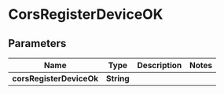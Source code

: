 # CorsRegisterDeviceOK
## Parameters

| Name | Type | Description | Notes |
|------------ | ------------- | ------------- | -------------|
| **corsRegisterDeviceOk** | **String** |  |   |

